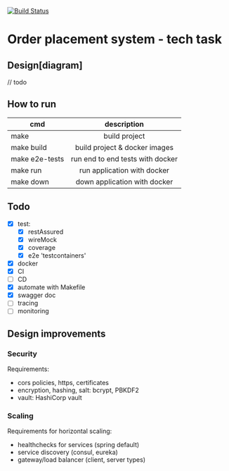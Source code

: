 [![Build Status](https://www.travis-ci.org/zhenik/order-placement-system.svg?branch=master)](https://www.travis-ci.org/zhenik/order-placement-system)

# Order placement system - tech task
## Design[diagram]
// todo
## How to run
| cmd                   | description                       | 
| -------------         |:-------------:                    |
| make                  | build project                     |
| make build            | build project & docker images     |
| make e2e-tests        | run end to end tests with docker  |
| make run              | run application with docker       |
| make down             | down application with docker      |


## Todo
- [x] test:
  - [x] restAssured
  - [x] wireMock
  - [x] coverage 
  - [x] e2e 'testcontainers'
- [x] docker
- [x] CI
- [ ] CD
- [x] automate with Makefile
- [x] swagger doc
- [ ] tracing
- [ ] monitoring

## Design improvements
### Security
Requirements:
- cors policies, https, certificates
- encryption, hashing, salt: bcrypt, PBKDF2
- vault: HashiCorp vault

### Scaling
Requirements for horizontal scaling:
- healthchecks for services (spring default)
- service discovery (consul, eureka)
- gateway/load balancer (client, server types)

